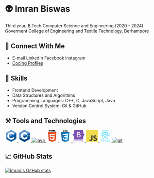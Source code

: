 # 👽 Imran Biswas
Third year, B.Tech Computer Science and Engineering (2020 - 2024)  
Goverment College of Engineering and Textile Technology, Berhampore  

## 👻 Connect With Me
- <a href="mailto:imranbiswas2209@gmail.com">E-mail</a>   <a href="https://www.linkedin.com/in/imranbiswas/" rel="nofollow">LinkedIn</a>   <a href="https://www.facebook.com/imran.biswas.73700" rel="nofollow">Facebook</a>   <a href="https://www.instagram.com/___utopian_/" rel="nofollow">Instagram</a>  
- <a href="https://linktr.ee/imran_biswas" rel="nofollow">Coding Profiles</a></p>

## 💪 Skills
- Frontend Development
- Data Structures and Algorithms
- Programming Languages: C++, C, JavaScript, Java
- Version Control System: Git & GitHub
## ⚒️ Tools and Technologies
<p align="left" dir="auto">
<a href="https://www.cprogramming.com/" title="C" rel="nofollow"> <img src="https://raw.githubusercontent.com/devicons/devicon/master/icons/c/c-original.svg" alt="c" width="40" height="40" style="max-width: 100%;"> </a>
    <a href="https://www.w3schools.com/cpp/" title="C++" rel="nofollow"> <img src="https://raw.githubusercontent.com/devicons/devicon/master/icons/cplusplus/cplusplus-original.svg" alt="cplusplus" width="40" height="40" style="max-width: 100%;"> </a>
    <a href="https://www.java.com/en/" title="java" rel="nofollow"> <img src="https://camo.githubusercontent.com/625578a9d18156e310427dd1c4a53a2dff03429d02d791f136535f036c74a94d/68747470733a2f2f7777772e6f7261636c652e636f6d2f612f6f636f6d2f696d672f6f6269632d6a6176612d6375702e737667" alt="java" width="40" height="40" data-canonical-src="https://www.oracle.com/a/ocom/img/obic-java-cup.svg" style="max-width: 100%;"> </a>
    <a href="https://www.w3.org/html/" title="html" rel="nofollow"> <img src="https://raw.githubusercontent.com/devicons/devicon/master/icons/html5/html5-original-wordmark.svg" alt="html5" width="40" height="40" style="max-width: 100%;"> </a>
    <a href="https://www.w3schools.com/css/" title="CSS" rel="nofollow">
        <img src="https://raw.githubusercontent.com/devicons/devicon/master/icons/css3/css3-original-wordmark.svg" alt="css3" width="40" height="40" style="max-width: 100%;"> </a>
    <a href="https://getbootstrap.com" title="bootstrap" rel="nofollow"> <img src="https://raw.githubusercontent.com/devicons/devicon/master/icons/bootstrap/bootstrap-plain-wordmark.svg" alt="bootstrap" width="40" height="40" style="max-width: 100%;"> </a>
    <a href="https://developer.mozilla.org/en-US/docs/Web/JavaScript" title="JavaScript" rel="nofollow"> <img src="https://raw.githubusercontent.com/devicons/devicon/master/icons/javascript/javascript-original.svg" alt="javascript" width="40" height="40" style="max-width: 100%;"> </a>     
    <a href="https://reactjs.org/" title="React.js" rel="nofollow"> <img src="https://raw.githubusercontent.com/devicons/devicon/master/icons/react/react-original-wordmark.svg" alt="react" width="40" height="40" style="max-width: 100%;"> </a>
    <a href="https://git-scm.com/" title="git" rel="nofollow"> <img src="https://camo.githubusercontent.com/fbfcb9e3dc648adc93bef37c718db16c52f617ad055a26de6dc3c21865c3321d/68747470733a2f2f7777772e766563746f726c6f676f2e7a6f6e652f6c6f676f732f6769742d73636d2f6769742d73636d2d69636f6e2e737667" alt="git" width="40" height="40" data-canonical-src="https://www.vectorlogo.zone/logos/git-scm/git-scm-icon.svg" style="max-width: 100%;"> </a>
</p>

## 📈 GitHub Stats

[![Imran's GitHub stats](https://github-readme-stats.vercel.app/api?username=utopian-coder)](https://github.com/utopian-coder/github-readme-stats)
